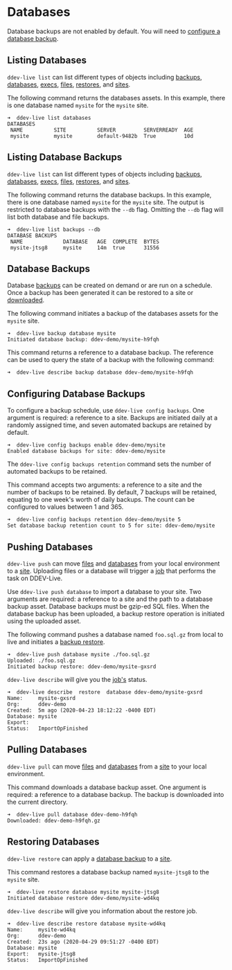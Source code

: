 # Databases
Database backups are not enabled by default. You will need to [configure a database backup](https://docs.ddev.com/databases/#configuring-database-backups).

## Listing Databases

`ddev-live list` can list different types of objects including [backups](https://docs.ddev.com/backups/), [databases](https://docs.ddev.com/databases/), [execs](https://docs.ddev.com/execs/), [files](https://docs.ddev.com/files/), [restores](https://docs.ddev.com/restores/), and [sites](https://docs.ddev.com/sites/).

The following command returns the databases assets. In this example, there is one database named `mysite` for the `mysite` site.
```
➜  ddev-live list databases
DATABASES
 NAME          SITE          SERVER         SERVERREADY  AGE
 mysite        mysite        default-9482b  True         10d
```

## Listing Database Backups

`ddev-live list` can list different types of objects including [backups](https://docs.ddev.com/backups/), [databases](https://docs.ddev.com/databases/), [execs](https://docs.ddev.com/execs/), [files](https://docs.ddev.com/files/), [restores](https://docs.ddev.com/restores/), and [sites](https://docs.ddev.com/sites/).

The following command returns the database backups. In this example, there is one database named `mysite` for the `mysite` site. The output is restricted to database backups with the `--db` flag. Omitting the `--db` flag will list both database and file backups.
```
➜  ddev-live list backups --db
DATABASE BACKUPS
 NAME             DATABASE   AGE  COMPLETE  BYTES 
 mysite-jtsg8     mysite     14m  true      31556 
```

## Database Backups

Database [backups](https://docs.ddev.com/backups/) can be created on demand or are run on a schedule. Once a backup has been generated it can be restored to a site or [downloaded](https://docs.ddev.com/databases/#pulling-databases).

The following command initiates a backup of the databases assets for the `mysite` site.
```
➜  ddev-live backup database mysite 
Initiated database backup: ddev-demo/mysite-h9fqh
```

This command returns a reference to a database backup. The reference can be used to query the state of a backup with the following command:
```
➜  ddev-live describe backup database ddev-demo/mysite-h9fqh
```

## Configuring Database Backups
To configure a backup schedule, use `ddev-live config backups`. One argument is required: a reference to a site. Backups are initiated daily at a randomly assigned time, and seven automated backups are retained by default.
```
➜  ddev-live config backups enable ddev-demo/mysite
Enabled database backups for site: ddev-demo/mysite
```

The `ddev-live config backups retention` command sets the number of automated backups to be retained. 

This command accepts two arguments: a reference to a site and the number of backups to be retained. By default, 7 backups will be retained, equating to one week's worth of daily backups. The count can be configured to values between 1 and 365.
```
➜  ddev-live config backups retention ddev-demo/mysite 5
Set database backup retention count to 5 for site: ddev-demo/mysite
```

## Pushing Databases
`ddev-live push` can move [files](https://docs.ddev.com/files/) and [databases](https://docs.ddev.com/databases/) from your local environment to a [site](https://docs.ddev.com/sites/). Uploading files or a database will trigger a [job](https://docs.ddev.com/jobs/) that performs the task on DDEV-Live.

Use `ddev-live push database` to import a database to your site. Two arguments are required: a reference to a site and the path to a database backup asset. Database backups must be gzip-ed SQL files. When the database backup has been uploaded, a backup restore operation is initiated using the uploaded asset.

The following command pushes a database named `foo.sql.gz` from local to live and initiates a [backup restore](https://docs.ddev.com/backups/). 
```
➜  ddev-live push database mysite ./foo.sql.gz
Uploaded: ./foo.sql.gz
Initiated backup restore: ddev-demo/mysite-gxsrd
```

`ddev-live describe` will give you the [job's](https://docs.ddev.com/jobs) status.
```
➜  ddev-live describe  restore  database ddev-demo/mysite-gxsrd
Name:     mysite-gxsrd
Org:      ddev-demo
Created:  5m ago (2020-04-23 18:12:22 -0400 EDT)
Database: mysite
Export:
Status:   ImportOpFinished
```

## Pulling Databases
`ddev-live pull` can move [files](https://docs.ddev.com/files/) and [databases](https://docs.ddev.com/databases/) from a [site](https://docs.ddev.com/sites/) to your local environment.

This command downloads a database backup asset. One argument is required: a reference to a database backup. The backup is downloaded into the current directory.
```
➜  ddev-live pull database ddev-demo-h9fqh
Downloaded: ddev-demo-h9fqh.gz
```

## Restoring Databases
`ddev-live restore` can apply a [database backup](https://docs.ddev.com/databases/#database-backups) to a [site](https://docs.ddev.com/sites/).

This command restores a database backup named `mysite-jtsg8` to the `mysite` site.
```
➜  ddev-live restore database mysite mysite-jtsg8
Initiated database restore ddev-demo/mysite-wd4kq
```
`ddev-live describe` will give you information about the restore job.
```
➜  ddev-live describe restore database mysite-wd4kq
Name:     mysite-wd4kq
Org:      ddev-demo
Created:  23s ago (2020-04-29 09:51:27 -0400 EDT)
Database: mysite
Export:   mysite-jtsg8
Status:   ImportOpFinished

```